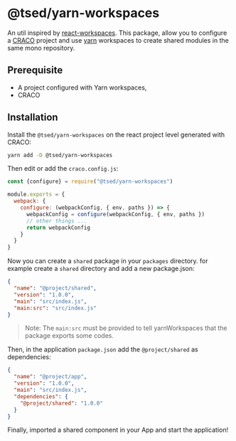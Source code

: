 # @tsed/yarn-workspaces

An util inspired by [react-workspaces](https://github.com/react-workspaces/create-react-app/blob/master/packages/react-scripts/config/yarn-workspaces.js).
This package, allow you to configure a [CRACO](https://github.com/gsoft-inc/craco) project and use [yarn](https://classic.yarnpkg.com/en/docs/workspaces/) workspaces to create shared modules in the same mono repository.

## Prerequisite

- A project configured with Yarn workspaces,
- CRACO

## Installation

Install the `@tsed/yarn-workspaces` on the react project level generated with CRACO:

```bash
yarn add -D @tsed/yarn-workspaces
```

Then edit or add the `craco.config.js`:

```js
const {configure} = require("@tsed/yarn-workspaces")

module.exports = {
  webpack: {
    configure: (webpackConfig, { env, paths }) => {
      webpackConfig = configure(webpackConfig, { env, paths })
      // other things ...
      return webpackConfig
    }
  }
}
```

Now you can create a `shared` package in your `packages` directory. for example create a `shared` directory and 
add a new package.json:

```json
{
  "name": "@project/shared",
  "version": "1.0.0",
  "main": "src/index.js",
  "main:src": "src/index.js"
}
```
> Note: The `main:src` must be provided to tell yarnWorkspaces that the package exports some codes.

Then, in the application `package.json` add the `@project/shared` as dependencies:

```json
{
  "name": "@project/app",
  "version": "1.0.0",
  "main": "src/index.js",
  "dependencies": {
    "@project/shared": "1.0.0"
  }
}
```

Finally, imported a shared component in your App and start the application!